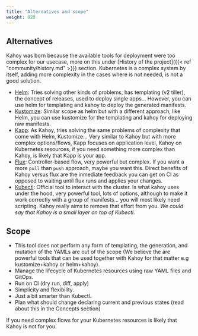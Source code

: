 ```yaml
---
title: "Alternatives and scope"
weight: 020
---
```


## Alternatives

Kahoy was born because the available tools for deployment were too complex for our usecase, more on this under [History of the project]({{< ref "community/history.md" >}}) section. Kubernetes is a complex system by itself, adding more complexity in the cases where is not needed, is not a good solution.

- [Helm]: Tries solving other kinds of problems, has templating (v2 tiller), the concept of releases, used to deploy single apps... However, you can use helm for templating and kahoy to deploy the generated manifests.
- [Kustomize]: Similar scope as helm but with a different approach, like Helm, you can use kustomize for the templating and kahoy for deploying raw manifests.
- [Kapp]: As Kahoy, tries solving the same problems of complexity that come with Helm, Kustomize... Very similar to Kahoy but with more complex options/flows, Kapp focuses on application level, Kahoy on Kubernetes resources, if you need something more complex than Kahoy, is likely that Kapp is your app.
- [Flux]: Controller-based flow, very powerful but complex. If you want a more `pull` than `push` approach, maybe you want this. Direct benefits of Kahoy versus flux are the inmediate feedback you can get on CI as opposed to waiting until flux runs and applies your changes.
- [Kubectl]: Official tool to interact with the cluster. Is what kahoy uses under the hood, very powerful tool, lots of options, although to make it work correctly with a group of manifests... you will most likely need scripting. Kahoy really aims to remove that effort from you. _We could say that Kahoy is a small layer on top of Kubectl_.

## Scope

- This tool does not perform any form of templating, the generation, and mutation of the YAMLs are out of the scope (We believe the are powerful tools that can be used together with Kahoy for that matter e.g kustomize+kahoy or helm+kahoy).
- Manage the lifecycle of Kubernetes resources using raw YAML files and GitOps.
- Run on CI (dry run, diff, apply)
- Simplicity and flexibility.
- Just a bit smarter than Kubectl.
- Plan what should change declaring current and previous states (read about this in the Concepts section)

If you need complex flows for your Kubernetes resources is likely that Kahoy is not for you.

[helm]: https://helm.sh/
[kustomize]: https://github.com/kubernetes-sigs/kustomize
[kapp]: https://github.com/k14s/kapp
[flux]: https://github.com/fluxcd/flux
[kubectl]: https://kubernetes.io/docs/reference/kubectl/overview/
